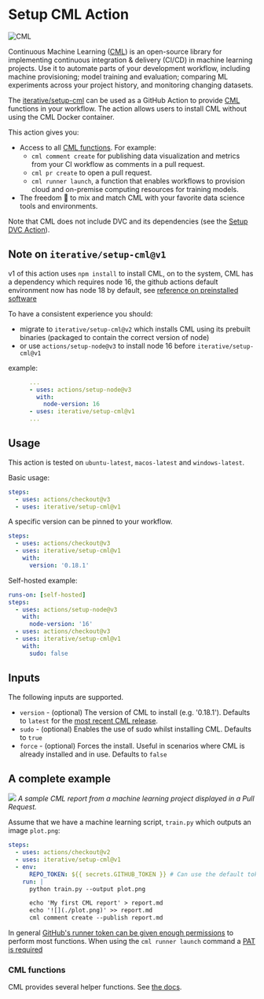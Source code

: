 # Setup CML Action

![CML](https://user-images.githubusercontent.com/414967/90448663-1ce39c00-e0e6-11ea-8083-710825d2e94e.png)

Continuous Machine Learning ([CML](https://cml.dev)) is an open-source library
for implementing continuous integration & delivery (CI/CD) in machine learning
projects. Use it to automate parts of your development workflow, including
machine provisioning; model training and evaluation; comparing ML experiments
across your project history, and monitoring changing datasets.

The [iterative/setup-cml](https://github.com/iterative/setup-cml) can be used as
a GitHub Action to provide [CML](https://cml.dev) functions in your workflow.
The action allows users to install CML without using the CML Docker container.

This action gives you:

- Access to all [CML functions](https://github.com/iterative/cml#cml-functions).
  For example:
  - `cml comment create` for publishing data visualization and metrics from your
    CI workflow as comments in a pull request.
  - `cml pr create` to open a pull request.
  - `cml runner launch`, a function that enables workflows to provision cloud
    and on-premise computing resources for training models.
- The freedom 🦅 to mix and match CML with your favorite data science tools and
  environments.

Note that CML does not include DVC and its dependencies (see the
[Setup DVC Action](https://github.com/iterative/setup-dvc)).

## Note on `iterative/setup-cml@v1`

v1 of this action uses `npm install` to install CML, on to the system, CML has a
dependency which requires node 16, the github actions default environment now
has node 18 by default, see
[reference on preinstalled software](https://github.com/actions/runner-images/blob/main/images/linux/Ubuntu2204-Readme.md#language-and-runtime)

To have a consistent experience you should:

- migrate to `iterative/setup-cml@v2` which installs CML using its prebuilt
  binaries (packaged to contain the correct version of node)
- or use `actions/setup-node@v3` to install node 16 before
  `iterative/setup-cml@v1`

example:

```yaml
      ...
      - uses: actions/setup-node@v3
        with:
          node-version: 16
      - uses: iterative/setup-cml@v1
      ...
```

## Usage

This action is tested on `ubuntu-latest`, `macos-latest` and `windows-latest`.

Basic usage:

```yaml
steps:
  - uses: actions/checkout@v3
  - uses: iterative/setup-cml@v1
```

A specific version can be pinned to your workflow.

```yaml
steps:
  - uses: actions/checkout@v3
  - uses: iterative/setup-cml@v1
    with:
      version: '0.18.1'
```

Self-hosted example:

```yaml
runs-on: [self-hosted]
steps:
  - uses: actions/setup-node@v3
    with:
      node-version: '16'
  - uses: actions/checkout@v3
  - uses: iterative/setup-cml@v1
    with:
      sudo: false
```

## Inputs

The following inputs are supported.

- `version` - (optional) The version of CML to install (e.g. '0.18.1'). Defaults
  to `latest` for the
  [most recent CML release](https://github.com/iterative/cml/releases).
- `sudo` - (optional) Enables the use of sudo whilst installing CML. Defaults to
  `true`
- `force` - (optional) Forces the install. Useful in scenarios where CML is
  already installed and in use. Defaults to `false`

## A complete example

![](https://static.iterative.ai/img/cml/first_report.png) _A sample CML report
from a machine learning project displayed in a Pull Request._

Assume that we have a machine learning script, `train.py` which outputs an image
`plot.png`:

```yaml
steps:
  - uses: actions/checkout@v2
  - uses: iterative/setup-cml@v1
  - env:
      REPO_TOKEN: ${{ secrets.GITHUB_TOKEN }} # Can use the default token for most functions
    run: |
      python train.py --output plot.png

      echo 'My first CML report' > report.md
      echo '![](./plot.png)' >> report.md
      cml comment create --publish report.md
```

In general
[GitHub's runner token can be given enough permissions](https://docs.github.com/en/actions/security-guides/automatic-token-authentication#permissions-for-the-github_token)
to perform most functions. When using the `cml runner launch` command a
[PAT is required](https://cml.dev/doc/self-hosted-runners?tab=GitHub#personal-access-token)

### CML functions

CML provides several helper functions. See [the docs](https://cml.dev/doc).
